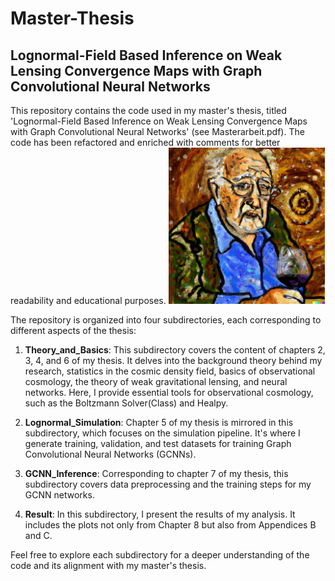 # Master-Thesis

## Lognormal-Field Based Inference on Weak Lensing Convergence Maps with Graph Convolutional Neural Networks

This repository contains the code used in my master's thesis, titled 'Lognormal-Field Based Inference on Weak Lensing Convergence Maps with Graph Convolutional Neural Networks' (see Masterarbeit.pdf). The code has been refactored and enriched with comments for better readability and educational purposes.
[<img src="NS_096.jpg" width="250"/>](Yugioh_Card.png)

The repository is organized into four subdirectories, each corresponding to different aspects of the thesis:

1. **Theory_and_Basics**: This subdirectory covers the content of chapters 2, 3, 4, and 6 of my thesis. It delves into the background theory behind my research, statistics in the cosmic density field, basics of observational cosmology, the theory of weak gravitational lensing, and neural networks. Here, I provide essential tools for observational cosmology, such as the Boltzmann Solver(Class) and Healpy.

2. **Lognormal_Simulation**: Chapter 5 of my thesis is mirrored in this subdirectory, which focuses on the simulation pipeline. It's where I generate training, validation, and test datasets for training Graph Convolutional Neural Networks (GCNNs).

3. **GCNN_Inference**: Corresponding to chapter 7 of my thesis, this subdirectory covers data preprocessing and the training steps for my GCNN networks.

4. **Result**: In this subdirectory, I present the results of my analysis. It includes the plots not only from Chapter 8 but also from Appendices B and C.

Feel free to explore each subdirectory for a deeper understanding of the code and its alignment with my master's thesis.
